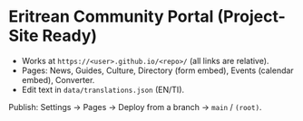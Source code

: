 
# Eritrean Community Portal (Project-Site Ready)
- Works at `https://<user>.github.io/<repo>/` (all links are relative).
- Pages: News, Guides, Culture, Directory (form embed), Events (calendar embed), Converter.
- Edit text in `data/translations.json` (EN/TI).

Publish: Settings → Pages → Deploy from a branch → `main` / `(root)`.
